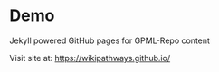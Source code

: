 # Demo
Jekyll powered GitHub pages for GPML-Repo content

Visit site at: https://wikipathways.github.io/
